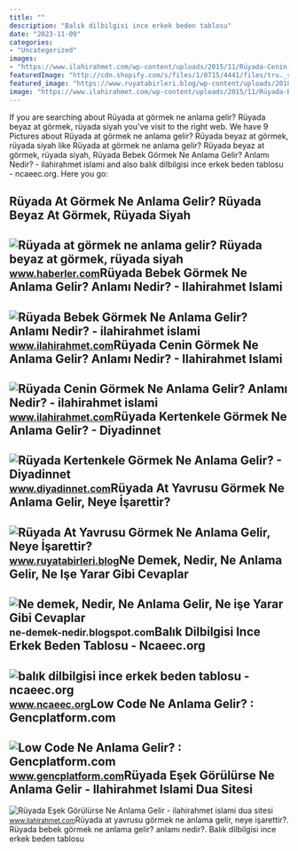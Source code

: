 ```yaml
---
title: ""
description: "Balık dilbilgisi ince erkek beden tablosu"
date: "2023-11-09"
categories:
- "Uncategorized"
images:
- "https://www.ilahirahmet.com/wp-content/uploads/2015/11/Rüyada-Cenin-Görmek-Ne-Anlama-Gelir.jpg"
featuredImage: "http://cdn.shopify.com/s/files/1/0715/4441/files/tru._size_chart_1024x1024.png?v=1585473568"
featured_image: "https://www.ruyatabirleri.blog/wp-content/uploads/2018/03/a1-12.jpg"
image: "https://www.ilahirahmet.com/wp-content/uploads/2015/11/Rüyada-Bebek-Görmek-Ne-Anlama-Gelir.jpg"
---
```


If you are searching about Rüyada at görmek ne anlama gelir? Rüyada beyaz at görmek, rüyada siyah you've visit to the right web. We have 9 Pictures about Rüyada at görmek ne anlama gelir? Rüyada beyaz at görmek, rüyada siyah like Rüyada at görmek ne anlama gelir? Rüyada beyaz at görmek, rüyada siyah, Rüyada Bebek Görmek Ne Anlama Gelir? Anlamı Nedir? - ilahirahmet islami and also balık dilbilgisi ince erkek beden tablosu - ncaeec.org. Here you go:

Rüyada At Görmek Ne Anlama Gelir? Rüyada Beyaz At Görmek, Rüyada Siyah
----------------------------------------------------------------------

 ![Rüyada at görmek ne anlama gelir? Rüyada beyaz at görmek, rüyada siyah](https://foto.haberler.com/haber/2019/10/30/ruyada-at-gormek-ne-anlama-gelir-12566959_7097_m.jpg) <small>www.haberler.com</small>Rüyada Bebek Görmek Ne Anlama Gelir? Anlamı Nedir? - Ilahirahmet Islami
-----------------------------------------------------------------------

 ![Rüyada Bebek Görmek Ne Anlama Gelir? Anlamı Nedir? - ilahirahmet islami](https://www.ilahirahmet.com/wp-content/uploads/2015/11/Rüyada-Bebek-Görmek-Ne-Anlama-Gelir.jpg) <small>www.ilahirahmet.com</small>Rüyada Cenin Görmek Ne Anlama Gelir? Anlamı Nedir? - Ilahirahmet Islami
-----------------------------------------------------------------------

 ![Rüyada Cenin Görmek Ne Anlama Gelir? Anlamı Nedir? - ilahirahmet islami](https://www.ilahirahmet.com/wp-content/uploads/2015/11/Rüyada-Cenin-Görmek-Ne-Anlama-Gelir.jpg) <small>www.ilahirahmet.com</small>Rüyada Kertenkele Görmek Ne Anlama Gelir? - Diyadinnet
------------------------------------------------------

 ![Rüyada Kertenkele Görmek Ne Anlama Gelir? - Diyadinnet](https://www.diyadinnet.com/d/ruya/ruyada-kertenkele-gormek-ne-anlama-gelir-6205.jpg) <small>www.diyadinnet.com</small>Rüyada At Yavrusu Görmek Ne Anlama Gelir, Neye İşarettir?
---------------------------------------------------------

 ![Rüyada At Yavrusu Görmek Ne Anlama Gelir, Neye İşarettir?](https://www.ruyatabirleri.blog/wp-content/uploads/2018/03/a1-12.jpg) <small>www.ruyatabirleri.blog</small>Ne Demek, Nedir, Ne Anlama Gelir, Ne Işe Yarar Gibi Cevaplar
------------------------------------------------------------

 ![Ne demek, Nedir, Ne Anlama Gelir, Ne işe Yarar Gibi Cevaplar](https://2.bp.blogspot.com/-pOxI32MXf1s/UcmTCU-2hxI/AAAAAAAAAL0/tTaoEUV03g0/s1600/Çoklu+Ortam+(Multimedya)+Nedir,+Ne+demektir,+Ne+anlama+gelir,+ne+işe+yarar.jpg) <small>ne-demek-nedir.blogspot.com</small>Balık Dilbilgisi Ince Erkek Beden Tablosu - Ncaeec.org
------------------------------------------------------

 ![balık dilbilgisi ince erkek beden tablosu - ncaeec.org](http://cdn.shopify.com/s/files/1/0715/4441/files/tru._size_chart_1024x1024.png?v=1585473568) <small>www.ncaeec.org</small>Low Code Ne Anlama Gelir? : Gencplatform.com
--------------------------------------------

 ![Low Code Ne Anlama Gelir? : Gencplatform.com](https://www.gencplatform.com/asset/image/article/paper002.jpg) <small>www.gencplatform.com</small>Rüyada Eşek Görülürse Ne Anlama Gelir - Ilahirahmet Islami Dua Sitesi
---------------------------------------------------------------------

 ![Rüyada Eşek Görülürse Ne Anlama Gelir - ilahirahmet islami dua sitesi](https://www.ilahirahmet.com/wp-content/uploads/2015/12/Rüyada-Eşek-Görülürse-Ne-Anlama-Gelir.jpg) <small>www.ilahirahmet.com</small>Rüyada at yavrusu görmek ne anlama gelir, neye i̇şarettir?. Rüyada bebek görmek ne anlama gelir? anlamı nedir?. Balık dilbilgisi ince erkek beden tablosu
